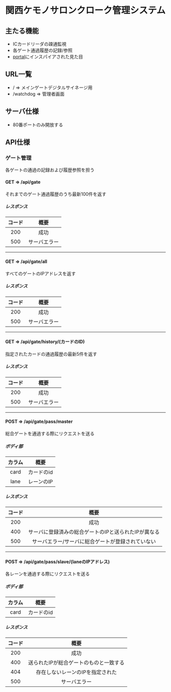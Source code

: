 # 関西ケモノサロンクローク管理システム

## 主たる機能

- ICカードリーダの疎通監視
- 各ゲート通過履歴の記録/参照
- [portal]にインスパイアされた見た目

[portal]:http://www.thinkwithportals.com/

## URL一覧

- / => メインゲートデジタルサイネージ用
- /watchdog => 管理者画面

## サーバ仕様

- 80番ポートのみ開放する

## API仕様

### ゲート管理

各ゲートの通過の記録および履歴参照を担う

#### GET => /api/gate

それまでのゲート通過履歴のうち最新100件を返す

##### レスポンス

|コード|概要|
|:--:|:--:|
|200|成功|
|500|サーバエラー|

---

#### GET => /api/gate/all

すべてのゲートのIPアドレスを返す

##### レスポンス

|コード|概要|
|:--:|:--:|
|200|成功|
|500|サーバエラー|

---

#### GET => /api/gate/history/(カードのID)

指定されたカードの通過履歴の最新5件を返す

##### レスポンス

|コード|概要|
|:--:|:--:|
|200|成功|
|500|サーバエラー|

---

#### POST => /api/gate/pass/master

総合ゲートを通過する際にリクエストを送る

##### ボディ部

|カラム|概要|
|:--:|:--:|
|card|カードのid|
|lane|レーンのIP|

##### レスポンス

|コード|概要|
|:--:|:--:|
|200|成功|
|400|サーバに登録済みの総合ゲートのIPと送られたIPが異なる|
|500|サーバエラー/サーバに総合ゲートが登録されていない|

---

#### POST => /api/gate/pass/slave/(laneのIPアドレス)

各レーンを通過する際にリクエストを送る

##### ボディ部

|カラム|概要|
|:--:|:--:|
|card|カードのid|

##### レスポンス

|コード|概要|
|:--:|:--:|
|200|成功|
|400|送られたIPが総合ゲートのものと一致する|
|404|存在しないレーンのIPを指定された|
|500|サーバエラー|


